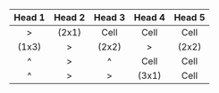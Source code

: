 | Head 1 | Head 2 | Head 3 | Head 4 | Head 5 |
| :----: | :----: | :----: | :----: | :----: |
|   >    | (2x1)  |  Cell  |  Cell  |  Cell  |
| (1x3)  |   >    | (2x2)  |   >    | (2x2)  |
|   ^    |   >    |   ^    |  Cell  |  Cell  |
|   ^    |   >    |   >    | (3x1)  |  Cell  |
